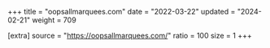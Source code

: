 +++
title = "oopsallmarquees.com"
date = "2022-03-22"
updated = "2024-02-21"
weight = 709

[extra]
source = "https://oopsallmarquees.com/"
ratio = 100
size = 1
+++
